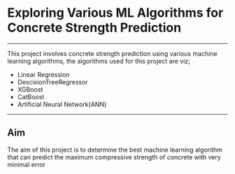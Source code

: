 # Exploring Various ML Algorithms for Concrete Strength Prediction

-------------

This project involves concrete strength prediction using various machine learning algorithms, the algorithms used for this project are viz;

- Linear Regression
- DescisionTreeRegressor
- XGBoost
- CatBoost
- Artificial Neural Network(ANN)
--------------------

## **Aim**
The aim of this project is to determine the best machine learning
algorithm that can predict the maximum compressive strength of concrete
with very minimal error
